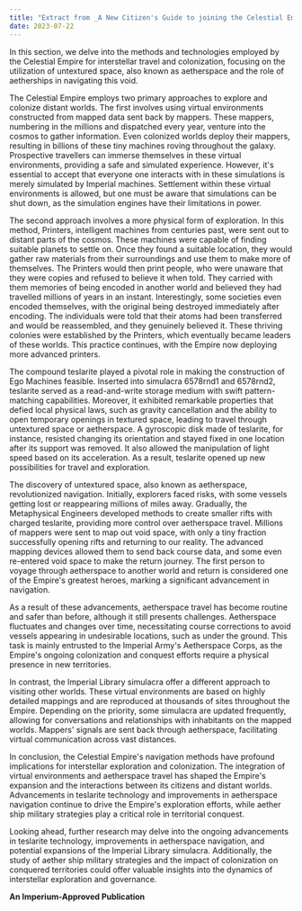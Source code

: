 ```yaml
---
title: "Extract from _A New Citizen's Guide to joining the Celestial Empire_."
date: 2023-07-22
---
```



In this section, we delve into the methods and technologies employed by the Celestial Empire for interstellar travel and colonization, focusing on the utilization of untextured space, also known as aetherspace and the role of aetherships in navigating this void.

The Celestial Empire employs two primary approaches to explore and colonize distant worlds. The first involves using virtual environments constructed from mapped data sent back by mappers. These mappers, numbering in the millions and dispatched every year, venture into the cosmos to gather information. Even colonized worlds deploy their mappers, resulting in billions of these tiny machines roving throughout the galaxy. Prospective travellers can immerse themselves in these virtual environments, providing a safe and simulated experience. However, it's essential to accept that everyone one interacts with in these simulations is merely simulated by Imperial machines. Settlement within these virtual environments is allowed, but one must be aware that simulations can be shut down, as the simulation engines have their limitations in power.

The second approach involves a more physical form of exploration. In this method, Printers, intelligent machines from centuries past, were sent out to distant parts of the cosmos. These machines were capable of finding suitable planets to settle on. Once they found a suitable location, they would gather raw materials from their surroundings and use them to make more of themselves. The Printers would then print people, who were unaware that they were copies and refused to believe it when told. They carried with them memories of being encoded in another world and believed they had travelled millions of years in an instant. Interestingly, some societies even encoded themselves, with the original being destroyed immediately after encoding. The individuals were told that their atoms had been transferred and would be reassembled, and they genuinely believed it. These thriving colonies were established by the Printers, which eventually became leaders of these worlds. This practice continues, with the Empire now deploying more advanced printers.

The compound teslarite played a pivotal role in making the construction of Ego Machines feasible. Inserted into simulacra 6578rnd1 and 6578rnd2, teslarite served as a read-and-write storage medium with swift pattern-matching capabilities. Moreover, it exhibited remarkable properties that defied local physical laws, such as gravity cancellation and the ability to open temporary openings in textured space, leading to travel through untextured space or aetherspace. A gyroscopic disk made of teslarite, for instance, resisted changing its orientation and stayed fixed in one location after its support was removed. It also allowed the manipulation of light speed based on its acceleration. As a result, teslarite opened up new possibilities for travel and exploration.

The discovery of untextured space, also known as aetherspace, revolutionized navigation. Initially, explorers faced risks, with some vessels getting lost or reappearing millions of miles away. Gradually, the Metaphysical Engineers developed methods to create smaller rifts with charged teslarite, providing more control over aetherspace travel. Millions of mappers were sent to map out void space, with only a tiny fraction successfully opening rifts and returning to our reality. The advanced mapping devices allowed them to send back course data, and some even re-entered void space to make the return journey. The first person to voyage through aetherspace to another world and return is considered one of the Empire's greatest heroes, marking a significant advancement in navigation.

As a result of these advancements, aetherspace travel has become routine and safer than before, although it still presents challenges. Aetherspace fluctuates and changes over time, necessitating course corrections to avoid vessels appearing in undesirable locations, such as under the ground. This task is mainly entrusted to the Imperial Army's Aetherspace Corps, as the Empire's ongoing colonization and conquest efforts require a physical presence in new territories.

In contrast, the Imperial Library simulacra offer a different approach to visiting other worlds. These virtual environments are based on highly detailed mappings and are reproduced at thousands of sites throughout the Empire. Depending on the priority, some simulacra are updated frequently, allowing for conversations and relationships with inhabitants on the mapped worlds. Mappers' signals are sent back through aetherspace, facilitating virtual communication across vast distances.

In conclusion, the Celestial Empire's navigation methods have profound implications for interstellar exploration and colonization. The integration of virtual environments and aetherspace travel has shaped the Empire's expansion and the interactions between its citizens and distant worlds. Advancements in teslarite technology and improvements in aetherspace navigation continue to drive the Empire's exploration efforts, while aether ship military strategies play a critical role in territorial conquest.

Looking ahead, further research may delve into the ongoing advancements in teslarite technology, improvements in aetherspace navigation, and potential expansions of the Imperial Library simulacra. Additionally, the study of aether ship military strategies and the impact of colonization on conquered territories could offer valuable insights into the dynamics of interstellar exploration and governance.

**An Imperium-Approved Publication**
